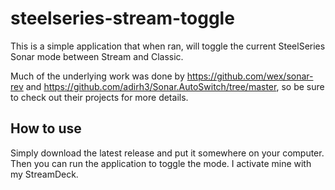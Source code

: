 # steelseries-stream-toggle

This is a simple application that when ran, will toggle the current SteelSeries Sonar mode between Stream and Classic.

Much of the underlying work was done by https://github.com/wex/sonar-rev and https://github.com/adirh3/Sonar.AutoSwitch/tree/master, so be sure to check out their projects for more details.

## How to use
Simply download the latest release and put it somewhere on your computer. Then you can run the application to toggle the mode. I activate mine with my StreamDeck.